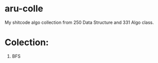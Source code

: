 # aru-colle
My shitcode algo collection from 250 Data Structure and 331 Algo class.

# Colection:
1. BFS
